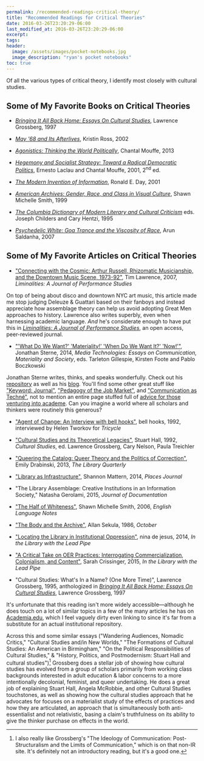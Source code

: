 ```yaml
---
permalink: /recommended-readings-critical-theory/
title: "Recommended Readings for Critical Theories"
date: 2016-03-26T23:20:29-06:00
last_modified_at: 2016-03-26T23:20:29-06:00
excerpt:
tags:
header: 
  image: /assets/images/pocket-notebooks.jpg
  image_description: "ryan's pocket notebooks"
toc: true
---
```


Of all the various types of critical theory, I identify most closely with cultural studies.  

## Some of My Favorite Books on Critical Theories 

- [_Bringing It All Back Home: Essays On Cultural Studies_](https://www.worldcat.org/oclc/916066759), Lawrence Grossberg, 1997  
  
- [_May '68 and Its Afterlives_](https://www.worldcat.org/oclc/48263748), Kristin Ross, 2002  
  
- [_Agonistics: Thinking the World Politically_](https://www.worldcat.org/oclc/813931637), Chantal Mouffe, 2013   
  
- [_Hegemony and Socialist Strategy: Toward a Radical Democratic   Politics_](https://www.worldcat.org/oclc/886808969), Ernesto Laclau and Chantal Mouffe, 2001, 2<sup>nd</sup> ed.  
  
- [_The Modern Invention of Information_](https://www.worldcat.org/oclc/231881313), Ronald E. Day, 2001  
  
- [_American Archives: Gender, Race, and Class in Visual Culture_](https://www.worldcat.org/oclc/40939988), Shawn Michelle Smith, 1999  
  
- [_The Columbia Dictionary of Modern Literary and Cultural Criticism_](https://www.worldcat.org/oclc/31656730) eds. Joseph Childers and Cary Hentzi, 1995  
  
- [_Psychedelic White: Goa Trance and the Viscosity of Race_](https://www.worldcat.org/oclc/487578360), Arun Saldanha, 2007  
  
## Some of My Favorite Articles on Critical Theories  

- ["Connecting with the Cosmic: Arthur Russell, Rhizomatic Musicianship, 
and the Downtown Music Scene, 1973-92"](http://liminalities.net/3-3/index.htm), Tim Lawrence, 2007, _Liminalities: A Journal of Performance Studies_   
  
On top of being about disco and downtown NYC art music, this article made me stop judging Deleuze & Guattari based on their fanboys and instead appreciate how assemblage theory can help us avoid adopting Great Men approaches to history. Lawrence also writes superbly, even when harnessing academic language. _And_ he's considerate enough to have put this in [_Liminalities: A Journal of Performance Studies_](http://liminalities.net/edpolicy.htm), an open access, peer-reviewed journal.  
  
- ["'What Do We Want?' 'Materiality!' 'When Do We Want It?' 'Now!'"](http://sterneworks.org/Sterne--Materiality.pdf), Jonathan Sterne, 2014, _Media Technologies: Essays on Communication, Materiality and Society_, eds. Tarleton Gillespie, Kirsten Foote and Pablo Boczkowski  
  
Jonathan Sterne writes, thinks, and speaks wonderfully. Check out his [repository](http://sterneworks.org/text/) as well as his [blog](http://superbon.net/). You'll find some other great stuff like ["Keyword: Journal"](http://sterneworks.org/keywordjournal.pdf), ["Pedagogy of the Job Market"](http://sterneworks.org/pedagogyofthejobmarket.pdf), and ["Communication as Techné"](http://sterneworks.org/Sterne-CommunicationAsTechne.pdf), not to mention an entire page stuffed full of [advice for those venturing into academe](http://sterneworks.org/academe/). Can you imagine a world where all scholars and thinkers were routinely this generous?   
  
- ["Agent of Change: An Interview with bell hooks"](http://www.tricycle.com/special-section/agent-change-interview-bell-hooks), bell hooks, 1992, interviewed by Helen Tworkov for _Tricycle_  
  
- ["Cultural Studies and its Theoretical Legacies"](https://msuweb.montclair.edu/~furrg/pursuits/hallcultstuds.html), Stuart Hall, 1992, _Cultural Studies_, ed. Lawrence Grossberg, Cary Nelson, Paula Treichler  
  
- ["Queering the Catalog: Queer Theory and the Politics of Correction"](http://www.journals.uchicago.edu/doi/10.1086/669547), Emily Drabinski, 2013, _The Library Quarterly_  
  
- ["Library as Infrastructure"](https://placesjournal.org/article/library-as-infrastructure/), Shannon Mattern, 2014, _Places Journal_  
  
- "The Library Assemblage: Creative Institutions in an Information Society," Natasha Gerolami, 2015, _Journal of Documentation_   
  
- ["The Half of Whiteness"](http://www.saic.edu/media/saic/profiles/faculty/shawnsmith/The-Half-of-Whiteness_Jacob-Riis.pdf), Shawn Michelle Smith, 2006, _English Language Notes_  
  
- ["The Body and the Archive"](https://www.worldcat.org/oclc/5548108887), Allan Sekula, 1986, _October_  

- ["Locating the Library in Institutional Oppression"](http://www.inthelibrarywiththeleadpipe.org/2014/locating-the-library-in-institutional-oppression/), nina de jesus, 2014, _In the Library with the Lead Pipe_  

- ["A Critical Take on OER Practices: Interrogating Commercialization, Colonialism, and Content"](http://www.inthelibrarywiththeleadpipe.org/2015/a-critical-take-on-oer-practices-interrogating-commercialization-colonialism-and-content/), Sarah Crissinger, 2015, _In the Library with the Lead Pipe_  

- "Cultural Studies: What's In a Name? (One More Time)", Lawrence Grossberg, 1995, anthologized in [_Bringing It All Back Home: Essays On Cultural Studies_](https://www.worldcat.org/oclc/916066759), Lawrence Grossberg, 1997  

It's unfortunate that this reading isn't more widely accessible—although he does touch on a lot of similar topics in a few of the many articles he has on [Academia.edu](https://unc.academia.edu/LawrenceGrossberg), which I feel vaguely dirty even linking to since it's far from a substitute for an actual institutional repository.   

Across this and some similar essays ("Wandering Audiences, Nomadic Critics," "Cultural Studies and/in New Worlds," "The Formations of Cultural Studies: An American in Birmingham," "On the Political Responsibilities of Cultural Studies," & "History, Politics, and Postmodernism: Stuart Hall and cultural studies")[^ideologycommunication] Grossberg does a stellar job of showing how cultural studies has evolved from a group of scholars primarily from working class backgrounds interested in adult education & labor concerns to a more intentionally decolonial, feminist, and queer undertaking. He does a great job of explaining Stuart Hall, Angela McRobbie, and other Cultural Studies touchstones, as well as showing how the cultural studies approach that he advocates for focuses on a materialist study of the effects of practices and how they are articulated, an approach that is simultaneously both anti-essentialist and not relativistic, basing a claim's truthfulness on its ability to give the thinker purchase on effects in the world.   

[^ideologycommunication]: I also really like Grossberg's "The Ideology of Communication: Post-Structuralism and the Limits of Communication," which is on that non-IR site. It's definitely not an introductory reading, but it's a good one.  

